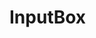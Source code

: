 # InputBox

<wc-input-box
  debug="true"
  type="text"
  value=""
  disabled="false"
  appearance="fill"
  prefix="clarity happy-face color=FF0000"
  suffix="clarity happy-face"
  placeholder="Entrez votre texte..."
  completion='["Espagne", "France", "Bresil"]'>
</wc-input-box>
